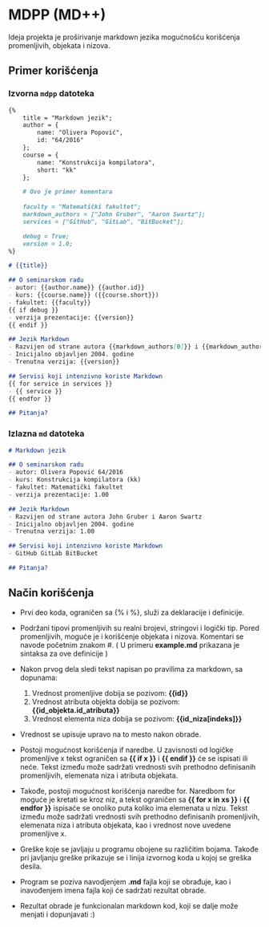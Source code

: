 # MDPP (MD++)

Ideja projekta je proširivanje markdown jezika mogućnošću korišćenja promenljivih, objekata i nizova.

## Primer korišćenja

### Izvorna `mdpp` datoteka
```md
{%
    title = "Markdown jezik";
    author = {
        name: "Olivera Popović",
        id: "64/2016"
    };
    course = {
        name: "Konstrukcija kompilatora",
        short: "kk"
    };

    # Ovo je primer komentara
    
    faculty = "Matematički fakultet";
    markdown_authors = ["John Gruber", "Aaron Swartz"];
    services = ["GitHub", "GitLab", "BitBucket"];

    debug = True;
    version = 1.0;
%}

# {{title}}

## O seminarskom radu
- autor: {{author.name}} {{author.id}}
- kurs: {{course.name}} ({{course.short}})
- fakultet: {{faculty}}
{{ if debug }}
- verzija prezentacije: {{version}}
{{ endif }}

## Jezik Markdown
- Razvijen od strane autora {{markdown_authors[0]}} i {{markdown_authors[1]}}
- Inicijalno objavljen 2004. godine
- Trenutna verzija: {{version}}

## Servisi koji intenzivno koriste Markdown
{{ for service in services }}
- {{ service }}
{{ endfor }}

## Pitanja?
```

### Izlazna `md` datoteka
```md
# Markdown jezik

## O seminarskom radu
- autor: Olivera Popović 64/2016
- kurs: Konstrukcija kompilatora (kk)
- fakultet: Matematički fakultet
- verzija prezentacije: 1.00

## Jezik Markdown
- Razvijen od strane autora John Gruber i Aaron Swartz
- Inicijalno objavljen 2004. godine
- Trenutna verzija: 1.00

## Servisi koji intenzivno koriste Markdown
- GitHub GitLab BitBucket 

## Pitanja?
```

## Način korišćenja

- Prvi deo koda, ograničen sa {% i %}, služi za deklaracije i definicije.

- Podržani tipovi promenljivih su realni brojevi, stringovi i logički tip. Pored promenljivih, moguće je i korišćenje objekata i nizova. Komentari se navode početnim znakom #. ( U primeru **example.md** prikazana je sintaksa za ove definicije )

- Nakon prvog dela sledi tekst napisan po pravilima za markdown, sa dopunama:
  1. Vrednost promenljive dobija se pozivom: **{{id}}**
  2. Vrednost atributa objekta dobija se pozivom: **{{id_objekta.id_atributa}}** 
  3. Vrednost elementa niza dobija se pozivom: **{{id_niza[indeks]}}** 
  
- Vrednost se upisuje upravo na to mesto nakon obrade.

- Postoji mogućnost korišćenja if naredbe. U zavisnosti od logičke promenljive x tekst ograničen sa **{{ if x }}** i **{{ endif }}** će se ispisati ili neće. Tekst između može sadržati vrednosti svih prethodno definisanih promenljivih, elemenata niza i atributa objekata.

- Takođe, postoji mogućnost korišćenja naredbe for. Naredbom for moguće je kretati se kroz niz, a tekst ograničen sa **{{ for x in xs }}** i **{{ endfor }}** ispisaće se onoliko puta koliko ima elemenata u nizu. Tekst između može sadržati vrednosti svih prethodno definisanih promenljivih, elemenata niza i atributa objekata, kao i vrednost nove uvedene promenljive x.

- Greške koje se javljaju u programu obojene su različitim bojama. Takođe pri javljanju greške prikazuje se i linija izvornog koda u kojoj se greška desila.

- Program se poziva navodjenjem **.md** fajla koji se obrađuje, kao i inavođenjem imena fajla koji će sadržati rezultat obrade.

- Rezultat obrade je funkcionalan markdown kod, koji se dalje može menjati i dopunjavati :)
